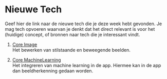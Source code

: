 Nieuwe Tech 
===========

Geef hier de link naar de nieuwe tech die je deze week hebt gevonden.
Je mag tech opvoeren waarvan je denkt dat het direct relevant is voor het (huidige) concept, of bronnen naar tech die je interessant vindt.

1. [Core Image](https://developer.apple.com/documentation/coreimage)  
Het bewerken van stilstaande en beweegende beelden.


2. [Core MachineLearning](https://developer.apple.com/documentation/coreml)  
Het integreren van machine learning in de app. Hiermee kan in de app dan beeldherkenning gedaan worden.